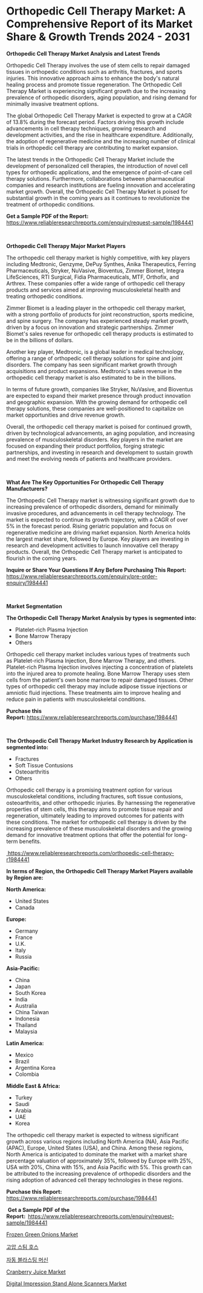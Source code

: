 <p><h1>Orthopedic Cell Therapy Market: A Comprehensive Report of its Market Share & Growth Trends 2024 - 2031</h1></p><p><strong>Orthopedic Cell Therapy Market Analysis and Latest Trends</strong></p>
<p><p>Orthopedic Cell Therapy involves the use of stem cells to repair damaged tissues in orthopedic conditions such as arthritis, fractures, and sports injuries. This innovative approach aims to enhance the body's natural healing process and promote tissue regeneration. The Orthopedic Cell Therapy Market is experiencing significant growth due to the increasing prevalence of orthopedic disorders, aging population, and rising demand for minimally invasive treatment options.</p><p>The global Orthopedic Cell Therapy Market is expected to grow at a CAGR of 13.8% during the forecast period. Factors driving this growth include advancements in cell therapy techniques, growing research and development activities, and the rise in healthcare expenditure. Additionally, the adoption of regenerative medicine and the increasing number of clinical trials in orthopedic cell therapy are contributing to market expansion.</p><p>The latest trends in the Orthopedic Cell Therapy Market include the development of personalized cell therapies, the introduction of novel cell types for orthopedic applications, and the emergence of point-of-care cell therapy solutions. Furthermore, collaborations between pharmaceutical companies and research institutions are fueling innovation and accelerating market growth. Overall, the Orthopedic Cell Therapy Market is poised for substantial growth in the coming years as it continues to revolutionize the treatment of orthopedic conditions.</p></p>
<p><strong>Get a Sample PDF of the Report:&nbsp;</strong> <a href="https://www.reliableresearchreports.com/enquiry/request-sample/1984441">https://www.reliableresearchreports.com/enquiry/request-sample/1984441</a></p>
<p>&nbsp;</p>
<p><strong>Orthopedic Cell Therapy Major Market Players</strong></p>
<p><p>The orthopedic cell therapy market is highly competitive, with key players including Medtronic, Genzyme, DePuy Synthes, Anika Therapeutics, Ferring Pharmaceuticals, Stryker, NuVasive, Bioventus, Zimmer Biomet, Integra LifeSciences, RTI Surgical, Fidia Pharmaceuticals, MTF, Orthofix, and Arthrex. These companies offer a wide range of orthopedic cell therapy products and services aimed at improving musculoskeletal health and treating orthopedic conditions.</p><p>Zimmer Biomet is a leading player in the orthopedic cell therapy market, with a strong portfolio of products for joint reconstruction, sports medicine, and spine surgery. The company has experienced steady market growth, driven by a focus on innovation and strategic partnerships. Zimmer Biomet's sales revenue for orthopedic cell therapy products is estimated to be in the billions of dollars.</p><p>Another key player, Medtronic, is a global leader in medical technology, offering a range of orthopedic cell therapy solutions for spine and joint disorders. The company has seen significant market growth through acquisitions and product expansions. Medtronic's sales revenue in the orthopedic cell therapy market is also estimated to be in the billions.</p><p>In terms of future growth, companies like Stryker, NuVasive, and Bioventus are expected to expand their market presence through product innovation and geographic expansion. With the growing demand for orthopedic cell therapy solutions, these companies are well-positioned to capitalize on market opportunities and drive revenue growth.</p><p>Overall, the orthopedic cell therapy market is poised for continued growth, driven by technological advancements, an aging population, and increasing prevalence of musculoskeletal disorders. Key players in the market are focused on expanding their product portfolios, forging strategic partnerships, and investing in research and development to sustain growth and meet the evolving needs of patients and healthcare providers.</p></p>
<p>&nbsp;</p>
<p><strong>What Are The Key Opportunities For Orthopedic Cell Therapy Manufacturers?</strong></p>
<p><p>The Orthopedic Cell Therapy market is witnessing significant growth due to increasing prevalence of orthopedic disorders, demand for minimally invasive procedures, and advancements in cell therapy technology. The market is expected to continue its growth trajectory, with a CAGR of over 5% in the forecast period. Rising geriatric population and focus on regenerative medicine are driving market expansion. North America holds the largest market share, followed by Europe. Key players are investing in research and development activities to launch innovative cell therapy products. Overall, the Orthopedic Cell Therapy market is anticipated to flourish in the coming years.</p></p>
<p><strong>Inquire or Share Your Questions If Any Before Purchasing This Report:</strong> <a href="https://www.reliableresearchreports.com/enquiry/pre-order-enquiry/1984441">https://www.reliableresearchreports.com/enquiry/pre-order-enquiry/1984441</a></p>
<p>&nbsp;</p>
<p><strong>Market Segmentation</strong></p>
<p><strong>The Orthopedic Cell Therapy Market Analysis by types is segmented into:</strong></p>
<p><ul><li>Platelet-rich Plasma Injection</li><li>Bone Marrow Therapy</li><li>Others</li></ul></p>
<p><p>Orthopedic cell therapy market includes various types of treatments such as Platelet-rich Plasma Injection, Bone Marrow Therapy, and others. Platelet-rich Plasma Injection involves injecting a concentration of platelets into the injured area to promote healing. Bone Marrow Therapy uses stem cells from the patient's own bone marrow to repair damaged tissues. Other types of orthopedic cell therapy may include adipose tissue injections or amniotic fluid injections. These treatments aim to improve healing and reduce pain in patients with musculoskeletal conditions.</p></p>
<p><strong>Purchase this Report:&nbsp;</strong><a href="https://www.reliableresearchreports.com/purchase/1984441">https://www.reliableresearchreports.com/purchase/1984441</a></p>
<p>&nbsp;</p>
<p><strong>The Orthopedic Cell Therapy Market Industry Research by Application is segmented into:</strong></p>
<p><ul><li>Fractures</li><li>Soft Tissue Contusions</li><li>Osteoarthritis</li><li>Others</li></ul></p>
<p><p>Orthopedic cell therapy is a promising treatment option for various musculoskeletal conditions, including fractures, soft tissue contusions, osteoarthritis, and other orthopedic injuries. By harnessing the regenerative properties of stem cells, this therapy aims to promote tissue repair and regeneration, ultimately leading to improved outcomes for patients with these conditions. The market for orthopedic cell therapy is driven by the increasing prevalence of these musculoskeletal disorders and the growing demand for innovative treatment options that offer the potential for long-term benefits.</p></p>
<p><a href="https://www.reliableresearchreports.com/orthopedic-cell-therapy-r1984441">&nbsp;https://www.reliableresearchreports.com/orthopedic-cell-therapy-r1984441</a></p>
<p><strong>In terms of Region, the Orthopedic Cell Therapy Market Players available by Region are:</strong></p>
<p>
    <p> <strong> North America: </strong>
        <ul>
            <li>United States</li>
            <li>Canada</li>
        </ul>
        </p> 
    <p> <strong> Europe: </strong>
        <ul>
            <li>Germany</li>
            <li>France</li>
            <li>U.K.</li>
            <li>Italy</li>
            <li>Russia</li>
        </ul>
        </p> 
    <p> <strong> Asia-Pacific: </strong>
        <ul>
            <li>China</li>
            <li>Japan</li>
            <li>South Korea</li>
            <li>India</li>
            <li>Australia</li>
            <li>China Taiwan</li>
            <li>Indonesia</li>
            <li>Thailand</li>
            <li>Malaysia</li>
        </ul>
        </p> 
    <p> <strong> Latin America: </strong>
        <ul>
            <li>Mexico</li>
            <li>Brazil</li>
            <li>Argentina Korea</li>
            <li>Colombia</li>
        </ul>
        </p> 
    <p> <strong> Middle East & Africa: </strong>
        <ul>
            <li>Turkey</li>
            <li>Saudi</li>
            <li>Arabia</li>
            <li>UAE</li>
            <li>Korea</li>
        </ul>
    </p>
    </p>
<p><p>The orthopedic cell therapy market is expected to witness significant growth across various regions including North America (NA), Asia Pacific (APAC), Europe, United States (USA), and China. Among these regions, North America is anticipated to dominate the market with a market share percentage valuation of approximately 35%, followed by Europe with 25%, USA with 20%, China with 15%, and Asia Pacific with 5%. This growth can be attributed to the increasing prevalence of orthopedic disorders and the rising adoption of advanced cell therapy technologies in these regions.</p></p>
<p><strong>Purchase this Report: </strong><a href="https://www.reliableresearchreports.com/purchase/1984441">https://www.reliableresearchreports.com/purchase/1984441</a></p>
<p>&nbsp;<strong>Get a Sample PDF of the Report:&nbsp;&nbsp;</strong><a href="https://www.reliableresearchreports.com/enquiry/request-sample/1984441">https://www.reliableresearchreports.com/enquiry/request-sample/1984441</a></p>
<p><strong></strong></p>
<p><p><a href="https://medium.com/@jennyflatoue9/frozen-green-onions-market-size-share-trends-analysis-report-by-product-basic-green-57ac1585edaa">Frozen Green Onions Market</a></p><p><a href="https://github.com/mdmazharulnwr786/Market-Research-Report-List-2/blob/main/877295577552.md">고압 스팀 호스</a></p><p><a href="https://github.com/berlianaparadilla48/Market-Research-Report-List-2/blob/main/197972477551.md">자동 블라스팅 머신</a></p><p><a href="https://medium.com/@raygrimes99/future-trends-in-global-cranberry-juice-market-market-insights-and-analysis-from-2024-to-2031-in-64051a8b5ecd">Cranberry Juice Market</a></p><p><a href="https://github.com/bushilahore52/Market-Research-Report-List-1/blob/main/digital-impression-stand-alone-scanners-market.md">Digital Impression Stand Alone Scanners Market</a></p></p>